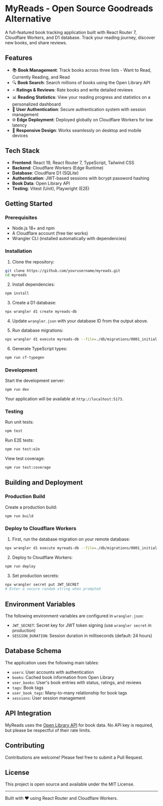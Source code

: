 # MyReads - Open Source Goodreads Alternative

A full-featured book tracking application built with React Router 7, Cloudflare Workers, and D1 database. Track your reading journey, discover new books, and share reviews.

## Features

- 📚 **Book Management**: Track books across three lists - Want to Read, Currently Reading, and Read
- 🔍 **Book Search**: Search millions of books using the Open Library API
- ⭐ **Ratings & Reviews**: Rate books and write detailed reviews
- 📊 **Reading Statistics**: View your reading progress and statistics on a personalized dashboard
- 🔐 **User Authentication**: Secure authentication system with session management
- 🌐 **Edge Deployment**: Deployed globally on Cloudflare Workers for low latency
- 📱 **Responsive Design**: Works seamlessly on desktop and mobile devices

## Tech Stack

- **Frontend**: React 19, React Router 7, TypeScript, Tailwind CSS
- **Backend**: Cloudflare Workers (Edge Runtime)
- **Database**: Cloudflare D1 (SQLite)
- **Authentication**: JWT-based sessions with bcrypt password hashing
- **Book Data**: Open Library API
- **Testing**: Vitest (Unit), Playwright (E2E)

## Getting Started

### Prerequisites

- Node.js 18+ and npm
- A Cloudflare account (free tier works)
- Wrangler CLI (installed automatically with dependencies)

### Installation

1. Clone the repository:
```bash
git clone https://github.com/yourusername/myreads.git
cd myreads
```

2. Install dependencies:
```bash
npm install
```

3. Create a D1 database:
```bash
npx wrangler d1 create myreads-db
```

4. Update `wrangler.json` with your database ID from the output above.

5. Run database migrations:
```bash
npx wrangler d1 execute myreads-db --file=./db/migrations/0001_initial.sql
```

6. Generate TypeScript types:
```bash
npm run cf-typegen
```

### Development

Start the development server:
```bash
npm run dev
```

Your application will be available at `http://localhost:5173`.

### Testing

Run unit tests:
```bash
npm test
```

Run E2E tests:
```bash
npm run test:e2e
```

View test coverage:
```bash
npm run test:coverage
```

## Building and Deployment

### Production Build

Create a production build:
```bash
npm run build
```

### Deploy to Cloudflare Workers

1. First, run the database migration on your remote database:
```bash
npx wrangler d1 execute myreads-db --file=./db/migrations/0001_initial.sql --remote
```

2. Deploy to Cloudflare Workers:
```bash
npm run deploy
```

3. Set production secrets:
```bash
npx wrangler secret put JWT_SECRET
# Enter a secure random string when prompted
```

## Environment Variables

The following environment variables are configured in `wrangler.json`:

- `JWT_SECRET`: Secret key for JWT token signing (use `wrangler secret` in production)
- `SESSION_DURATION`: Session duration in milliseconds (default: 24 hours)

## Database Schema

The application uses the following main tables:

- `users`: User accounts with authentication
- `books`: Cached book information from Open Library
- `user_books`: User's book entries with status, ratings, and reviews
- `tags`: Book tags
- `user_book_tags`: Many-to-many relationship for book tags
- `sessions`: User session management

## API Integration

MyReads uses the [Open Library API](https://openlibrary.org/developers/api) for book data. No API key is required, but please be respectful of their rate limits.

## Contributing

Contributions are welcome! Please feel free to submit a Pull Request.

## License

This project is open source and available under the MIT License.

---

Built with ❤️ using React Router and Cloudflare Workers.

